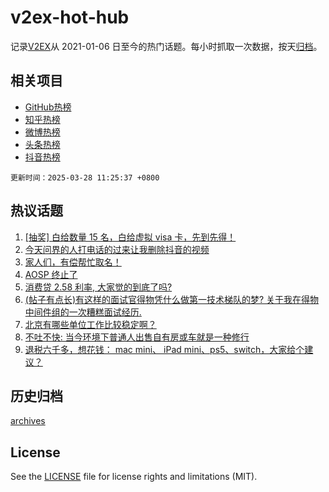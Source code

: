 # v2ex-hot-hub

 记录[V2EX](https://www.v2ex.com/)从 2021-01-06 日至今的热门话题。每小时抓取一次数据，按天[归档](archives)。
 
 ## 相关项目

- [GitHub热榜](https://github.com/snaildev/github-hot-hub)
- [知乎热榜](https://github.com/snaildev/zhihu-hot-hub)
- [微博热榜](https://github.com/snaildev/weibo-hot-hub)
- [头条热榜](https://github.com/snaildev/toutiao-hot-hub)
- [抖音热榜](https://github.com/snaildev/douyin-hot-hub)


 `更新时间：2025-03-28 11:25:37 +0800`

## 热议话题

1. [[抽奖] 白给数量 15 名，白给虚拟 visa 卡，先到先得！](https://www.v2ex.com/t/1121515)
1. [今天问界的人打电话的过来让我删除抖音的视频](https://www.v2ex.com/t/1121577)
1. [家人们，有偿帮忙取名！](https://www.v2ex.com/t/1121569)
1. [AOSP 终止了](https://www.v2ex.com/t/1121473)
1. [消费贷 2.58 利率, 大家觉的到底了吗?](https://www.v2ex.com/t/1121531)
1. [(帖子有点长)有这样的面试官得物凭什么做第一技术梯队的梦? 关于我在得物中间件组的一次糟糕面试经历.](https://www.v2ex.com/t/1121646)
1. [北京有哪些单位工作比较稳定啊？](https://www.v2ex.com/t/1121664)
1. [不吐不快: 当今环境下普通人出售自有房或车就是一种修行](https://www.v2ex.com/t/1121587)
1. [退税六千多，想花钱： mac mini、 iPad mini、ps5、switch，大家给个建议？](https://www.v2ex.com/t/1121462)

## 历史归档

[archives](archives)

## License

See the [LICENSE](LICENSE) file for license rights and limitations (MIT).
